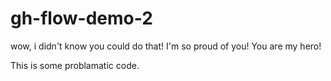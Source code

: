 # gh-flow-demo-2
wow, i didn't know you could do that!
I'm so proud of you!
You are my hero!

This is some problamatic code.
